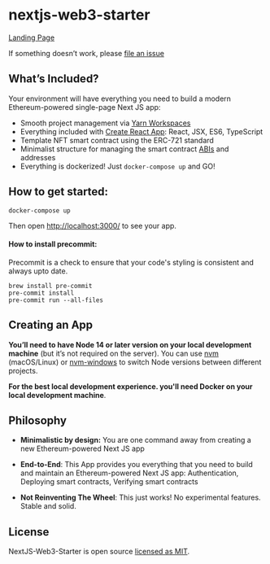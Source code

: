 # nextjs-web3-starter

[Landing Page](https://www.evmjs.com/)

If something doesn’t work, please [file an issue](https://github.com/patnir/nextjs-web3-starter/issues/new)

## What’s Included?

Your environment will have everything you need to build a modern Ethereum-powered single-page Next JS app:

- Smooth project management via [Yarn Workspaces](https://classic.yarnpkg.com/en/docs/workspaces/)
- Everything included with [Create React
  App](https://github.com/facebook/create-react-app/blob/master/README.md#whats-included): React, JSX, ES6, TypeScript
- Template NFT smart contract using the ERC-721 standard
- Minimalist structure for managing the smart contract [ABIs](https://ethereum.stackexchange.com/questions/234/what-is-an-abi-and-why-is-it-needed-to-interact-with-contracts) and addresses
- Everything is dockerized! Just `docker-compose up` and GO!

## How to get started: 

```
docker-compose up
```

Then open [http://localhost:3000/](http://localhost:3000/) to see your app.<br>

#### How to install precommit:
Precommit is a check to ensure that your code's styling is consistent and always upto date.

```
brew install pre-commit
pre-commit install
pre-commit run --all-files
```

## Creating an App

**You’ll need to have Node 14 or later version on your local development machine** (but it’s not required on the server). You can use [nvm](https://github.com/creationix/nvm#installation) (macOS/Linux) or [nvm-windows](https://github.com/coreybutler/nvm-windows#node-version-manager-nvm-for-windows) to switch Node versions between different projects.

**For the best local development experience. you'll need Docker on your local development machine**.

## Philosophy

- **Minimalistic by design:** You are one command away from creating a new Ethereum-powered Next JS app

- **End-to-End**: This App provides you everything that you need to build and maintain an Ethereum-powered Next JS app: Authentication, Deploying smart contracts, Verifying smart contracts

- **Not Reinventing The Wheel**: This just works! No experimental features. Stable and solid. 

## License

NextJS-Web3-Starter is open source [licensed as MIT](https://github.com/paulrberg/create-eth-app/blob/develop/LICENSE).